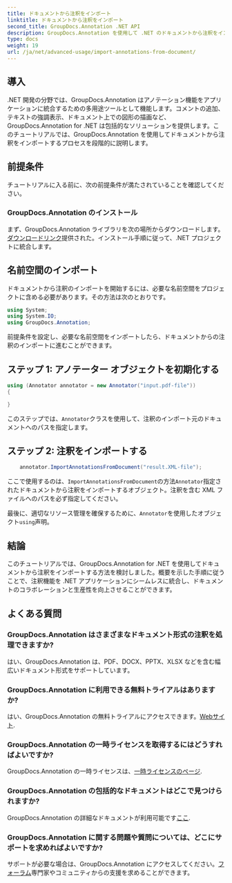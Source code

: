 ```yaml
---
title: ドキュメントから注釈をインポート
linktitle: ドキュメントから注釈をインポート
second_title: GroupDocs.Annotation .NET API
description: GroupDocs.Annotation を使用して .NET のドキュメントから注釈をインポートする方法を学びます。シームレスな統合については、段階的なチュートリアルに従ってください。
type: docs
weight: 19
url: /ja/net/advanced-usage/import-annotations-from-document/
---
```

## 導入
.NET 開発の分野では、GroupDocs.Annotation はアノテーション機能をアプリケーションに統合するための多用途ツールとして機能します。コメントの追加、テキストの強調表示、ドキュメント上での図形の描画など、GroupDocs.Annotation for .NET は包括的なソリューションを提供します。このチュートリアルでは、GroupDocs.Annotation を使用してドキュメントから注釈をインポートするプロセスを段階的に説明します。
## 前提条件
チュートリアルに入る前に、次の前提条件が満たされていることを確認してください。
### GroupDocs.Annotation のインストール
まず、GroupDocs.Annotation ライブラリを次の場所からダウンロードします。[ダウンロードリンク](https://releases.groupdocs.com/annotation/net/)提供された。インストール手順に従って、.NET プロジェクトに統合します。

## 名前空間のインポート
ドキュメントから注釈のインポートを開始するには、必要な名前空間をプロジェクトに含める必要があります。その方法は次のとおりです。

```csharp
using System;
using System.IO;
using GroupDocs.Annotation;
```

前提条件を設定し、必要な名前空間をインポートしたら、ドキュメントからの注釈のインポートに進むことができます。
## ステップ 1: アノテーター オブジェクトを初期化する
```csharp
using (Annotator annotator = new Annotator("input.pdf-file"))
{

}
```
このステップでは、`Annotator`クラスを使用して、注釈のインポート元のドキュメントへのパスを指定します。
## ステップ 2: 注釈をインポートする
```csharp
	annotator.ImportAnnotationsFromDocument("result.XML-file");
```
ここで使用するのは、`ImportAnnotationsFromDocument`の方法`Annotator`指定されたドキュメントから注釈をインポートするオブジェクト。注釈を含む XML ファイルへのパスを必ず指定してください。

最後に、適切なリソース管理を確保するために、`Annotator`を使用したオブジェクト`using`声明。

## 結論
このチュートリアルでは、GroupDocs.Annotation for .NET を使用してドキュメントから注釈をインポートする方法を検討しました。概要を示した手順に従うことで、注釈機能を .NET アプリケーションにシームレスに統合し、ドキュメントのコラボレーションと生産性を向上させることができます。
## よくある質問
### GroupDocs.Annotation はさまざまなドキュメント形式の注釈を処理できますか?
はい、GroupDocs.Annotation は、PDF、DOCX、PPTX、XLSX などを含む幅広いドキュメント形式をサポートしています。
### GroupDocs.Annotation に利用できる無料トライアルはありますか?
はい、GroupDocs.Annotation の無料トライアルにアクセスできます。[Webサイト](https://releases.groupdocs.com/).
### GroupDocs.Annotation の一時ライセンスを取得するにはどうすればよいですか?
 GroupDocs.Annotation の一時ライセンスは、[一時ライセンスのページ](https://purchase.groupdocs.com/temporary-license/).
### GroupDocs.Annotation の包括的なドキュメントはどこで見つけられますか?
 GroupDocs.Annotation の詳細なドキュメントが利用可能です[ここ](https://reference.groupdocs.com/annotation/net/).
### GroupDocs.Annotation に関する問題や質問については、どこにサポートを求めればよいですか?
サポートが必要な場合は、GroupDocs.Annotation にアクセスしてください。[フォーラム](https://forum.groupdocs.com/c/annotation/10)専門家やコミュニティからの支援を求めることができます。